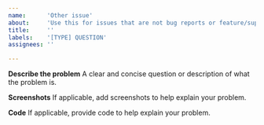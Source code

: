 ```yaml
---
name:      'Other issue'
about:     'Use this for issues that are not bug reports or feature/support request'
title:     ''
labels:    '[TYPE] QUESTION'
assignees: ''

---
```


<!---
Please try searching old issues first!

Remember that this is a free open-source project and we cannot guarantee (immediate) support.

Pick a clear title and proceed.

Note: These comments won't show up when you submit the issue.
-->

**Describe the problem**
A clear and concise question or description of what the problem is.

**Screenshots**
If applicable, add screenshots to help explain your problem.

**Code**
If applicable, provide code to help explain your problem.
